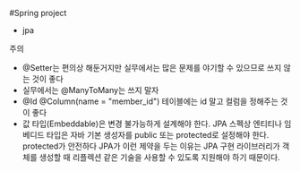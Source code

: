 #Spring project

- jpa 

주의

- @Setter는 편의상 해둔거지만 실무에서는 많은 문제를 야기할 수 있으므로 쓰지 않는 것이 좋다
- 실무에서는 @ManyToMany는 쓰지 말자
- @Id @Column(name = "member_id") 테이블에는 id 말고 컬럼을 정해주는 것이 좋다
- 값 타입(Embeddable)은 변경 불가능하게 설계해야 한다.
    JPA 스펙상 엔티티나 임베디드 타입은 자바 기본 생성자를 public 또는 protected로 설정해야 한다. 
  protected가 안전하다 JPA가 이런 제약을 두는 이유는 JPA 구현 라이브러리가 객체를 생성할 때 리플렉션 같은 기술을
    사용할 수 있도록 지원해야 하기 때문이다.
